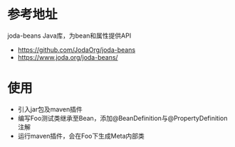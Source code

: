 # 参考地址
joda-beans Java库，为bean和属性提供API
- https://github.com/JodaOrg/joda-beans
- https://www.joda.org/joda-beans/

# 使用
- 引入jar包及maven插件
- 编写Foo测试类继承至Bean，添加@BeanDefinition与@PropertyDefinition注解
- 运行maven插件，会在Foo下生成Meta内部类